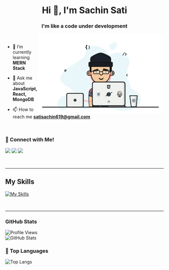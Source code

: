 
<h1 align="center">Hi 👋, I'm Sachin Sati</h1>
<h3 align="center">I'm like a code under development</h3>
<img align="right" alt="Coding" width="400" src="https://raw.githubusercontent.com/kvssankar/kvssankar/main/programmer.gif">

<br>

- 🌱 I’m currently learning **MERN Stack**

- 💬 Ask me about **JavaScript, React, MongoDB**

- 📫 How to reach me **satisachin619@gmail.com**

<br>

### 💼 Connect with Me!
  
[![](https://skillicons.dev/icons?i=linkedin)](https://www.linkedin.com/in/sachinsati/)
[![](https://skillicons.dev/icons?i=github)](https://github.com/Sachin-Sati)
[![](https://skillicons.dev/icons?i=twitter)](https://x.com/SachinSatiX)

<br>

---

## My Skills
[![My Skills](https://skillicons.dev/icons?i=js,java,c,eclipse,html,css,bootstrap,react,express,nodejs,mongodb,mysql,gcp,aws,docker,firebase,git,npm,postman,vite,vscode)](https://skillicons.dev)

<br>

---

### GitHub Stats
![Profile Views](https://komarev.com/ghpvc/?username=Sachin-Sati&label=Profile%20views&color=0e75b6&style=for-the-badge)
<br>
![GitHub Stats](https://github-readme-stats.vercel.app/api?username=Sachin-Sati&show_icons=true&theme=radical)
<br>
### 🧠 Top Languages
![Top Langs](https://github-readme-stats.vercel.app/api/top-langs/?username=Sachin-Sati&layout=compact)




